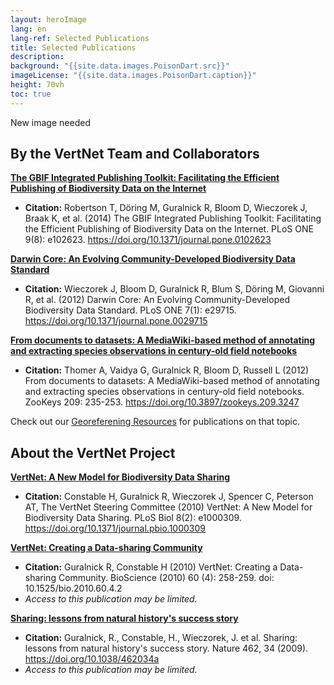 ```yaml
--- 
layout: heroImage
lang: en
lang-ref: Selected Publications
title: Selected Publications
description: 
background: "{{site.data.images.PoisonDart.src}}"
imageLicense: "{{site.data.images.PoisonDart.caption}}"
height: 70vh
toc: true
---
```


New image needed

## By the VertNet Team and Collaborators

**[The GBIF Integrated Publishing Toolkit: Facilitating the Efficient Publishing of Biodiversity Data on the Internet](https://journals.plos.org/plosone/article?id=10.1371/journal.pone.0102623)**
 - **Citation:** Robertson T, Döring M, Guralnick R, Bloom D, Wieczorek J, Braak K, et al. (2014) The GBIF Integrated Publishing Toolkit: Facilitating the Efficient Publishing of Biodiversity Data on the Internet. PLoS ONE 9(8): e102623. https://doi.org/10.1371/journal.pone.0102623

**[Darwin Core: An Evolving Community-Developed Biodiversity Data Standard](https://journals.plos.org/plosone/article?id=10.1371/journal.pone.0029715)**
  - **Citation:** Wieczorek J, Bloom D, Guralnick R, Blum S, Döring M, Giovanni R, et al. (2012) Darwin Core: An Evolving Community-Developed Biodiversity Data Standard. PLoS ONE 7(1): e29715. https://doi.org/10.1371/journal.pone.0029715

**[From documents to datasets: A MediaWiki-based method of annotating and extracting species observations in century-old field notebooks](https://zookeys.pensoft.net/article/2909/list/9/)**
  - **Citation:** Thomer A, Vaidya G, Guralnick R, Bloom D, Russell L (2012) From documents to datasets: A MediaWiki-based method of annotating and extracting species observations in century-old field notebooks. ZooKeys 209: 235-253. https://doi.org/10.3897/zookeys.209.3247

Check out our [Georeferening Resources](https://hp-vertnet-plus.gbif-staging.org/resources/help/#georeferencing-resources) for publications on that topic.


## About the VertNet Project

**[VertNet: A New Model for Biodiversity Data Sharing](https://journals.plos.org/plosbiology/article/info:doi/10.1371/journal.pbio.1000309)**
  - **Citation:** Constable H, Guralnick R, Wieczorek J, Spencer C, Peterson AT, The VertNet Steering Committee (2010) VertNet: A New Model for Biodiversity Data Sharing. PLoS Biol 8(2): e1000309. https://doi.org/10.1371/journal.pbio.1000309

**[VertNet: Creating a Data-sharing Community](https://academic.oup.com/bioscience/article/60/4/258/225916?login=false)**
  - **Citation:** Guralnick R, Constable H (2010) VertNet: Creating a Data-sharing Community. BioScience (2010) 60 (4): 258-259. doi: 10.1525/bio.2010.60.4.2
  - *Access to this publication may be limited.*

**[Sharing: lessons from natural history's success story](https://www.nature.com/articles/462034a)**
  - **Citation:** Guralnick, R., Constable, H., Wieczorek, J. et al. Sharing: lessons from natural history's success story. Nature 462, 34 (2009). https://doi.org/10.1038/462034a
  - *Access to this publication may be limited.*
